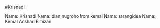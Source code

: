 #Krisnadi


Nama: Krisnadi
Nama: dian nugroho from kemal
Nama: sarangidea
Nama: Kemal Anshari Elmizan

